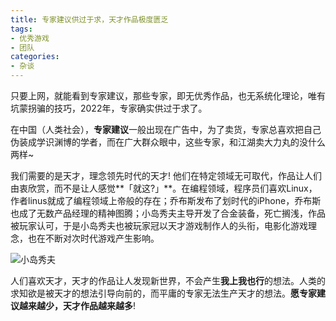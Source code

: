 ```yaml
---
title: 专家建议供过于求，天才作品极度匮乏
tags: 
- 优秀游戏
- 团队
categories:
- 杂谈
---
```



只要上网，就能看到专家建议，那些专家，即无优秀作品，也无系统化理论，唯有坑蒙拐骗的技巧，2022年，专家确实供过于求了。

在中国（人类社会），**专家建议**一般出现在广告中，为了卖货，专家总喜欢把自己伪装成学识渊博的学者，而在广大群众眼中，这些专家，和江湖卖大力丸的没什么两样~ 

我们需要的是天才，理念领先时代的天才! 他们在特定领域无可取代，作品让人们由衷欣赏，而不是让人感觉**「就这?」**。在编程领域，程序员们喜欢Linux，作者linus就成了编程领域上帝般的存在；乔布斯发布了划时代的iPhone，乔布斯也成了无数产品经理的精神图腾；小岛秀夫主导开发了合金装备，死亡搁浅，作品被玩家认可，于是小岛秀夫也被玩家冠以天才游戏制作人的头衔，电影化游戏理念，也在不断对次时代游戏产生影响。

![小岛秀夫](https://cdn.fangyuanxiaozhan.com/assets/16557820819146KEbyHYW.jpeg)

人们喜欢天才，天才的作品让人发现新世界，不会产生**我上我也行**的想法。人类的求知欲是被天才的想法引导向前的，而平庸的专家无法生产天才的想法。**愿专家建议越来越少，天才作品越来越多**!

